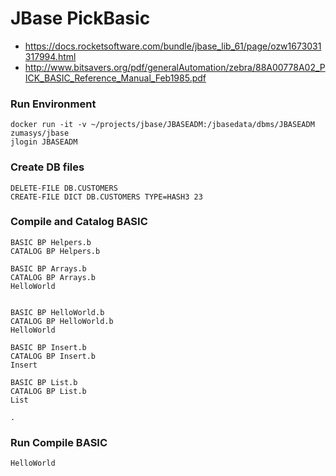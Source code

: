 # JBase PickBasic

- https://docs.rocketsoftware.com/bundle/jbase_lib_61/page/ozw1673031317994.html
- http://www.bitsavers.org/pdf/generalAutomation/zebra/88A00778A02_PICK_BASIC_Reference_Manual_Feb1985.pdf

### Run Environment

```
docker run -it -v ~/projects/jbase/JBASEADM:/jbasedata/dbms/JBASEADM zumasys/jbase
jlogin JBASEADM
```

### Create DB files

```
DELETE-FILE DB.CUSTOMERS
CREATE-FILE DICT DB.CUSTOMERS TYPE=HASH3 23
```

### Compile and Catalog BASIC

```
BASIC BP Helpers.b
CATALOG BP Helpers.b

BASIC BP Arrays.b
CATALOG BP Arrays.b
HelloWorld


BASIC BP HelloWorld.b
CATALOG BP HelloWorld.b
HelloWorld

BASIC BP Insert.b
CATALOG BP Insert.b
Insert

BASIC BP List.b
CATALOG BP List.b
List

.
```

### Run Compile BASIC

```
HelloWorld
```

